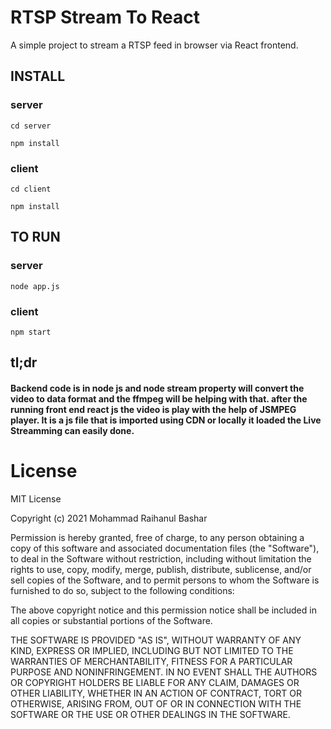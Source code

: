 # RTSP Stream To React

A simple project to stream a RTSP feed in browser via React frontend.

## INSTALL

### server

`cd server`

`npm install`

### client

`cd client`

`npm install`

## TO RUN

### server

`node app.js`

### client

`npm start`

## tl;dr

#### Backend code is in node js and node stream property will convert the video to data format and the ffmpeg will be helping with that. after the running front end react js the video is play with the help of JSMPEG player. It is a js file that is imported using CDN or locally it loaded the Live Streamming can easily done.

# License

MIT License

Copyright (c) 2021 Mohammad Raihanul Bashar

Permission is hereby granted, free of charge, to any person obtaining a copy of this software and associated documentation files (the "Software"), to deal in the Software without restriction, including without limitation the rights to use, copy, modify, merge, publish, distribute, sublicense, and/or sell copies of the Software, and to permit persons to whom the Software is furnished to do so, subject to the following conditions:

The above copyright notice and this permission notice shall be included in all copies or substantial portions of the Software.

THE SOFTWARE IS PROVIDED "AS IS", WITHOUT WARRANTY OF ANY KIND, EXPRESS OR IMPLIED, INCLUDING BUT NOT LIMITED TO THE WARRANTIES OF MERCHANTABILITY, FITNESS FOR A PARTICULAR PURPOSE AND NONINFRINGEMENT. IN NO EVENT SHALL THE AUTHORS OR COPYRIGHT HOLDERS BE LIABLE FOR ANY CLAIM, DAMAGES OR OTHER LIABILITY, WHETHER IN AN ACTION OF CONTRACT, TORT OR OTHERWISE, ARISING FROM, OUT OF OR IN CONNECTION WITH THE SOFTWARE OR THE USE OR OTHER DEALINGS IN THE SOFTWARE.

